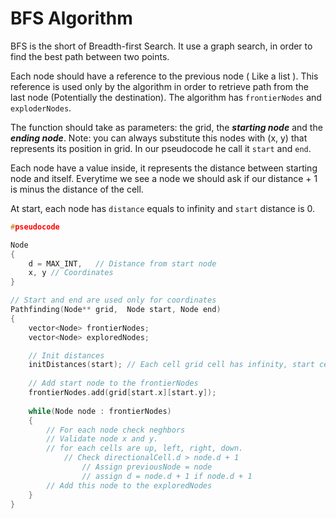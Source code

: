 BFS Algorithm
===

BFS is the short of Breadth-first Search. It use a graph search, in order to find the best path between two points.

Each node should have a reference to the previous node ( Like a list ). This reference is used only by the algorithm in order to retrieve path from the last node (Potentially the destination). The algorithm has `frontierNodes` and `exploderNodes`.  

The function should take as parameters: 
the grid, the **_starting node_** and the **_ending node_**. Note: you can always substitute this nodes with (x, y) that represents its position in grid. 
In our pseudocode he call it `start` and `end`.

Each node have a value inside, it represents the distance between starting node and itself. Everytime we see a node we should ask if our distance + 1 is minus the distance of the cell.  

At start, each node has `distance` equals to infinity and `start` distance is 0.

```cpp
#pseudocode

Node
{
	d = MAX_INT,   // Distance from start node
	x, y // Coordinates
}

// Start and end are used only for coordinates
Pathfinding(Node** grid,  Node start, Node end)
{
	vector<Node> frontierNodes;
	vector<Node> exploredNodes; 

	// Init distances
	initDistances(start); // Each cell grid cell has infinity, start cell has 0.
	
	// Add start node to the frontierNodes
	frontierNodes.add(grid[start.x][start.y]);
	
	while(Node node : frontierNodes)
	{
		// For each node check neghbors
		// Validate node x and y.
		// for each cells are up, left, right, down. 
			// Check directionalCell.d > node.d + 1
				// Assign previousNode = node
				// assign d = node.d + 1 if node.d + 1
		// Add this node to the exploredNodes
	}
}
```